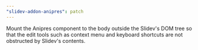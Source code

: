 ```yaml
---
"slidev-addon-anipres": patch
---
```


Mount the Anipres component to the body outside the Slidev's DOM tree so that the edit tools such as context menu and keyboard shortcuts are not obstructed by Slidev's contents.
